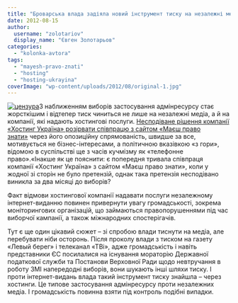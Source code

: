 ```yaml
---
title: "Броварська влада задіяла новий інструмент тиску на незалежні медіа – через хостинги"
date: 2012-08-15
author: 
  username: "zolotariov"
  display_name: "Євген Золотарьов"
categories: 
  - "kolonka-avtora"
tags: 
  - "mayesh-pravo-znati"
  - "hosting"
  - "hosting-ukrayina"
coverImage: "wp-content/uploads/2012/08/original-1.jpg"
---
```


[![](https://mpz.brovary.org/wp-content/uploads/2012/08/original-1.jpg "цензура")](https://mpz.brovary.org/wp-content/uploads/2012/08/original-1.jpg)З наближенням виборів застосування адмінресурсу стає жорсткішим і відтепер тиск чиниться не лише на незалежні медіа, а й на компанії, які надають хостингові послуги. [Несподіване рішення компанії «Хостинг Україна» розірвати співпрацю з сайтом «Маєш право знати»](https://mpz.brovary.org/sayt-mayesh-pravo-znati-zmusheniy-zalishiti-ukrayinu/) через його опозиційну спрямованість, швидше за все, мотивується не бізнес-інтересами, а політичною вказівкою «з гори», відомою в суспільстві ще з часів кучмізму як «телефонне право».«Інакше як це пояснити: є попередня тривала співпраця компанії «Хостинг Україна» з сайтом «Маєш право знати», коли у жодної зі сторін не було претензій, однак така претензія несподівано виникла за два місяці до виборів?

Факт відмови хостингової компанії надавати послуги незалежному інтернет-виданню повинен привернути увагу громадськості, зокрема моніторингових організацій, що займаються правопорушеннями під час виборчої кампанії, а також міжнародних спостерігачів.

Тут є ще один цікавий сюжет – зі спробою влади тиснути на медіа, але перебувати ніби осторонь. Після проколу влади з тиском на газету «Левый берег» і телеканал «ТВі», адже громадськість і навіть представники ЄС посилалися на існування мораторію Державної податкової служби та Постанови Верховної Ради щодо невтручання в роботу ЗМІ напередодні виборів, вони шукають інші шляхи тиску. І проти інтернет-видань влада такий інструмент тиску знайшла – через хостинги. Це типове застосування адмінресурсу проти незалежних медіа. І громадськість повинна взяти під контроль подібні випадки.

